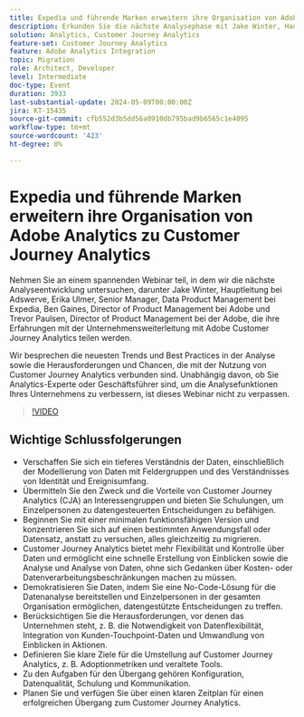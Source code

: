 ```yaml
---
title: Expedia und führende Marken erweitern ihre Organisation von Adobe Analytics zu Customer Journey Analytics
description: Erkunden Sie die nächste Analysephase mit Jake Winter, Hauptleitung bei Adswerve, Erika Ulmer, Senior Manager, Data Product Management bei Expedia, Ben Gaines, Director of Product Management bei Adobe und Trevor Paulsen, Director of Product Management bei Adobe, die ihre Erfahrungen mit der organisationsübergreifenden Integration mit Adobe Customer Journey Analytics austauschen. Wir besprechen die neuesten Trends und Best Practices in der Analyse sowie die Herausforderungen und Chancen, die mit der Nutzung von Customer Journey Analytics verbunden sind. Unabhängig davon, ob Sie Analytics-Experte oder Geschäftsführer sind, um die Analysefunktionen Ihres Unternehmens zu verbessern, ist dieses Webinar nicht zu verpassen.
solution: Analytics, Customer Journey Analytics
feature-set: Customer Journey Analytics
feature: Adobe Analytics Integration
topic: Migration
role: Architect, Developer
level: Intermediate
doc-type: Event
duration: 3933
last-substantial-update: 2024-05-09T00:00:00Z
jira: KT-15435
source-git-commit: cfb552d3b5dd56a0910db795bad9b6565c1e4095
workflow-type: tm+mt
source-wordcount: '423'
ht-degree: 0%

---
```



# Expedia und führende Marken erweitern ihre Organisation von Adobe Analytics zu Customer Journey Analytics

Nehmen Sie an einem spannenden Webinar teil, in dem wir die nächste Analyseentwicklung untersuchen, darunter Jake Winter, Hauptleitung bei Adswerve, Erika Ulmer, Senior Manager, Data Product Management bei Expedia, Ben Gaines, Director of Product Management bei Adobe und Trevor Paulsen, Director of Product Management bei der Adobe, die ihre Erfahrungen mit der Unternehmensweiterleitung mit Adobe Customer Journey Analytics teilen werden.

Wir besprechen die neuesten Trends und Best Practices in der Analyse sowie die Herausforderungen und Chancen, die mit der Nutzung von Customer Journey Analytics verbunden sind. Unabhängig davon, ob Sie Analytics-Experte oder Geschäftsführer sind, um die Analysefunktionen Ihres Unternehmens zu verbessern, ist dieses Webinar nicht zu verpassen.

>[!VIDEO](https://video.tv.adobe.com/v/3428762/?learn=on)


## Wichtige Schlussfolgerungen


* Verschaffen Sie sich ein tieferes Verständnis der Daten, einschließlich der Modellierung von Daten mit Feldergruppen und des Verständnisses von Identität und Ereignisumfang.
* Übermitteln Sie den Zweck und die Vorteile von Customer Journey Analytics (CJA) an Interessengruppen und bieten Sie Schulungen, um Einzelpersonen zu datengesteuerten Entscheidungen zu befähigen.
* Beginnen Sie mit einer minimalen funktionsfähigen Version und konzentrieren Sie sich auf einen bestimmten Anwendungsfall oder Datensatz, anstatt zu versuchen, alles gleichzeitig zu migrieren.
* Customer Journey Analytics bietet mehr Flexibilität und Kontrolle über Daten und ermöglicht eine schnelle Erstellung von Einblicken sowie die Analyse und Analyse von Daten, ohne sich Gedanken über Kosten- oder Datenverarbeitungsbeschränkungen machen zu müssen.
* Demokratisieren Sie Daten, indem Sie eine No-Code-Lösung für die Datenanalyse bereitstellen und Einzelpersonen in der gesamten Organisation ermöglichen, datengestützte Entscheidungen zu treffen.
* Berücksichtigen Sie die Herausforderungen, vor denen das Unternehmen steht, z. B. die Notwendigkeit von Datenflexibilität, Integration von Kunden-Touchpoint-Daten und Umwandlung von Einblicken in Aktionen.
* Definieren Sie klare Ziele für die Umstellung auf Customer Journey Analytics, z. B. Adoptionmetriken und veraltete Tools.
* Zu den Aufgaben für den Übergang gehören Konfiguration, Datenqualität, Schulung und Kommunikation.
* Planen Sie und verfügen Sie über einen klaren Zeitplan für einen erfolgreichen Übergang zum Customer Journey Analytics.
